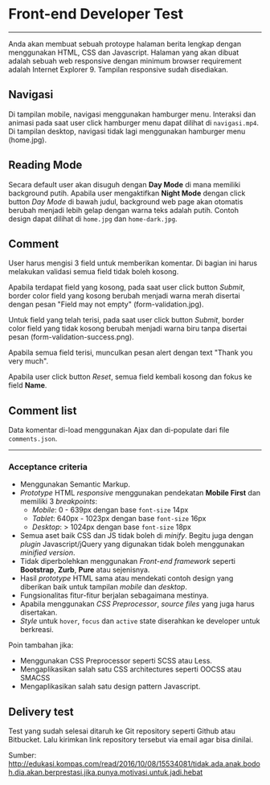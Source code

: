 # Front-end Developer Test

---------------------

Anda akan membuat sebuah protoype halaman berita lengkap dengan menggunakan HTML, CSS dan Javascript. Halaman yang akan dibuat adalah sebuah web responsive dengan minimum browser requirement adalah Internet Explorer 9. Tampilan responsive sudah disediakan.

## Navigasi

Di tampilan mobile, navigasi menggunakan hamburger menu. Interaksi dan animasi pada saat user click hamburger menu dapat dilihat di `navigasi.mp4`. Di tampilan desktop, navigasi tidak lagi menggunakan hamburger menu (home.jpg).

## Reading Mode

Secara default user akan disuguh dengan **Day Mode** di mana memiliki background putih. Apabila user mengaktifkan **Night Mode** dengan click button *Day Mode* di bawah judul, background web page akan otomatis berubah menjadi lebih gelap dengan warna teks adalah putih. Contoh design dapat dilihat di `home.jpg` dan `home-dark.jpg`.

## Comment

User harus mengisi 3 field untuk memberikan komentar. Di bagian ini harus melakukan validasi semua field tidak boleh kosong.

Apabila terdapat field yang kosong, pada saat user click button *Submit*, border color field yang kosong berubah menjadi warna merah disertai dengan pesan "Field may not empty" (form-validation.jpg).

Untuk field yang telah terisi, pada saat user click button *Submit*, border color field yang tidak kosong berubah menjadi warna biru tanpa disertai pesan (form-validation-success.png).

Apabila semua field terisi, munculkan pesan alert dengan text "Thank you very much".

Apabila user click button *Reset*, semua field kembali kosong dan fokus ke field **Name**.

## Comment list

Data komentar di-load menggunakan Ajax dan di-populate dari file `comments.json`. 

---------------------

### Acceptance criteria

* Menggunakan Semantic Markup.
* *Prototype* HTML *responsive* menggunakan pendekatan **Mobile First** dan memiliki 3 *breakpoints*:
    * *Mobile*: 0 - 639px dengan base `font-size` 14px
    * *Tablet*: 640px - 1023px dengan base `font-size` 16px
    * *Desktop*: > 1024px dengan base `font-size` 18px
* Semua aset baik CSS dan JS tidak boleh di *minify*. Begitu juga dengan *plugin* Javascript/jQuery yang digunakan tidak boleh menggunakan *minified version*.
* Tidak diperbolehkan menggunakan *Front-end framework* seperti **Bootstrap**, **Zurb**, **Pure** atau sejenisnya.
* Hasil *prototype* HTML sama atau mendekati contoh design yang diberikan baik untuk tampilan *mobile* dan *desktop*.
* Fungsionalitas fitur-fitur berjalan sebagaimana mestinya.
* Apabila menggunakan *CSS Preprocessor*, *source files* yang juga harus disertakan.
* *Style* untuk `hover`, `focus` dan `active` state diserahkan ke developer untuk berkreasi.

Poin tambahan jika:
* Menggunakan CSS Preprocessor seperti SCSS atau Less.
* Mengaplikasikan salah satu CSS architectures seperti OOCSS atau SMACSS
* Mengaplikasikan salah satu design pattern Javascript.

## Delivery test

Test yang sudah selesai ditaruh ke Git repository seperti Github atau Bitbucket. Lalu kirimkan link repository tersebut via email agar bisa dinilai.

Sumber: http://edukasi.kompas.com/read/2016/10/08/15534081/tidak.ada.anak.bodoh.dia.akan.berprestasi.jika.punya.motivasi.untuk.jadi.hebat
